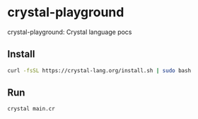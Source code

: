 # crystal-playground

crystal-playground: Crystal language pocs

## Install
```bash
curl -fsSL https://crystal-lang.org/install.sh | sudo bash

```

## Run
```bash
crystal main.cr 
```
